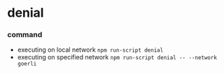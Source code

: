 # denial
### command
- executing on local network
    `npm run-script denial`
- executing on specified network
    `npm run-script denial -- --network goerli`
